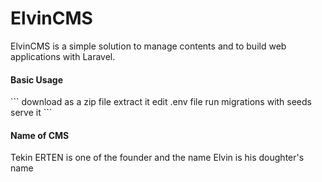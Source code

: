 <h1>ElvinCMS</h1>
ElvinCMS is a simple solution to manage contents and to build web applications with Laravel. 

<h4>Basic Usage</h4>
```
download as a zip file
extract it
edit .env file
run migrations with seeds
serve it
```

<h4>Name of CMS</h4>
Tekin ERTEN is one of the founder and the name Elvin is his doughter's name